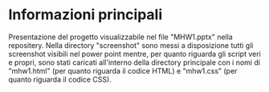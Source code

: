 # Informazioni principali
Presentazione del progetto visualizzabile nel file "MHW1.pptx" nella repositery. 
Nella directory "screenshot" sono messi a disposizione tutti gli screenshot visibili nel power point mentre, per quanto riguarda gli script veri e propri, sono stati caricati all'interno della directory principale con i nomi di "mhw1.html" (per quanto riguarda il codice HTML) e "mhw1.css" (per quanto riguarda il codice CSS).
